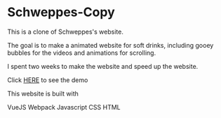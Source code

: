 # Schweppes-Copy

This is a clone of Schweppes's website.

The goal is to make a animated website for soft drinks, including gooey bubbles for the videos and animations for scrolling.

I spent two weeks to make the website and speed up the website.

Click [HERE](https://diana-dai.github.io/Schweppes-Copy/build/index.html) to see the demo


This website is built with

VueJS
Webpack
Javascript
CSS 
HTML
